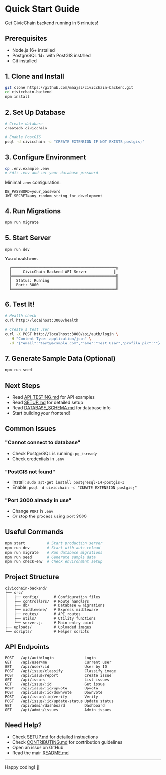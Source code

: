 # Quick Start Guide

Get CivicChain backend running in 5 minutes!

## Prerequisites

- Node.js 16+ installed
- PostgreSQL 14+ with PostGIS installed
- Git installed

## 1. Clone and Install

```bash
git clone https://github.com/maajsi/civicchain-backend.git
cd civicchain-backend
npm install
```

## 2. Set Up Database

```bash
# Create database
createdb civicchain

# Enable PostGIS
psql -d civicchain -c "CREATE EXTENSION IF NOT EXISTS postgis;"
```

## 3. Configure Environment

```bash
cp .env.example .env
# Edit .env and set your database password
```

Minimal `.env` configuration:
```env
DB_PASSWORD=your_password
JWT_SECRET=any_random_string_for_development
```

## 4. Run Migrations

```bash
npm run migrate
```

## 5. Start Server

```bash
npm run dev
```

You should see:
```
  ╔═══════════════════════════════════════════════╗
  ║     CivicChain Backend API Server            ║
  ╠═══════════════════════════════════════════════╣
  ║  Status: Running                              ║
  ║  Port: 3000                                   ║
  ╚═══════════════════════════════════════════════╝
```

## 6. Test It!

```bash
# Health check
curl http://localhost:3000/health

# Create a test user
curl -X POST http://localhost:3000/api/auth/login \
  -H "Content-Type: application/json" \
  -d '{"email":"test@example.com","name":"Test User","profile_pic":""}'
```

## 7. Generate Sample Data (Optional)

```bash
npm run seed
```

## Next Steps

- Read [API_TESTING.md](API_TESTING.md) for API examples
- Read [SETUP.md](SETUP.md) for detailed setup
- Read [DATABASE_SCHEMA.md](DATABASE_SCHEMA.md) for database info
- Start building your frontend!

## Common Issues

### "Cannot connect to database"
- Check PostgreSQL is running: `pg_isready`
- Check credentials in `.env`

### "PostGIS not found"
- Install: `sudo apt-get install postgresql-14-postgis-3`
- Enable: `psql -d civicchain -c "CREATE EXTENSION postgis;"`

### "Port 3000 already in use"
- Change `PORT` in `.env`
- Or stop the process using port 3000

## Useful Commands

```bash
npm start          # Start production server
npm run dev        # Start with auto-reload
npm run migrate    # Run database migrations
npm run seed       # Generate sample data
npm run check-env  # Check environment setup
```

## Project Structure

```
civicchain-backend/
├── src/
│   ├── config/       # Configuration files
│   ├── controllers/  # Route handlers
│   ├── db/           # Database & migrations
│   ├── middleware/   # Express middleware
│   ├── routes/       # API routes
│   ├── utils/        # Utility functions
│   └── server.js     # Main entry point
├── uploads/          # Uploaded images
└── scripts/          # Helper scripts
```

## API Endpoints

```
POST   /api/auth/login              Login
GET    /api/user/me                 Current user
GET    /api/user/:id                User by ID
POST   /api/issue/classify          Classify image
POST   /api/issue/report            Create issue
GET    /api/issues                  List issues
GET    /api/issue/:id               Get issue
POST   /api/issue/:id/upvote        Upvote
POST   /api/issue/:id/downvote      Downvote
POST   /api/issue/:id/verify        Verify
POST   /api/issue/:id/update-status Update status
GET    /api/admin/dashboard         Dashboard
GET    /api/admin/issues            Admin issues
```

## Need Help?

- Check [SETUP.md](SETUP.md) for detailed instructions
- Check [CONTRIBUTING.md](CONTRIBUTING.md) for contribution guidelines
- Open an issue on GitHub
- Read the main [README.md](README.md)

---

Happy coding! 🚀
